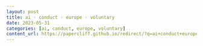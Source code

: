 ```yaml
---
layout: post
title: ai · conduct · europe · voluntary
date: 2023-05-31
categories: [ai, conduct, europe, voluntary]
content_url: https://papercliff.github.io/redirect/?q=ai+conduct+europe+voluntary&tbs=cdr:1,cd_min:5/30/2023,cd_max:6/1/2023
---
```

